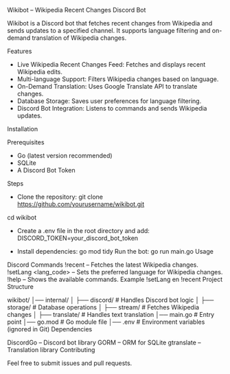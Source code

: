 Wikibot – Wikipedia Recent Changes Discord Bot

Wikibot is a Discord bot that fetches recent changes from Wikipedia and sends updates to a specified channel. It supports language filtering and on-demand translation of Wikipedia changes.

Features

- Live Wikipedia Recent Changes Feed: Fetches and displays recent Wikipedia edits.
- Multi-language Support: Filters Wikipedia changes based on language.
- On-Demand Translation: Uses Google Translate API to translate changes.
- Database Storage: Saves user preferences for language filtering.
- Discord Bot Integration: Listens to commands and sends Wikipedia updates.

Installation

Prerequisites
- Go (latest version recommended)
- SQLite
- A Discord Bot Token

Steps
- Clone the repository:
git clone https://github.com/yourusername/wikibot.git

cd wikibot

- Create a .env file in the root directory and add:
DISCORD_TOKEN=your_discord_bot_token

- Install dependencies:
go mod tidy
Run the bot:
go run main.go
Usage

Discord Commands
!recent – Fetches the latest Wikipedia changes.
!setLang <lang_code> – Sets the preferred language for Wikipedia changes.
!help – Shows the available commands.
Example
!setLang en
!recent
Project Structure

wikibot/
│── internal/
│   ├── discord/      # Handles Discord bot logic
│   ├── storage/      # Database operations
│   ├── stream/       # Fetches Wikipedia changes
│   ├── translate/    # Handles text translation
│── main.go           # Entry point
│── go.mod            # Go module file
│── .env              # Environment variables (ignored in Git)
Dependencies

DiscordGo – Discord bot library
GORM – ORM for SQLite
gtranslate – Translation library
Contributing

Feel free to submit issues and pull requests.
